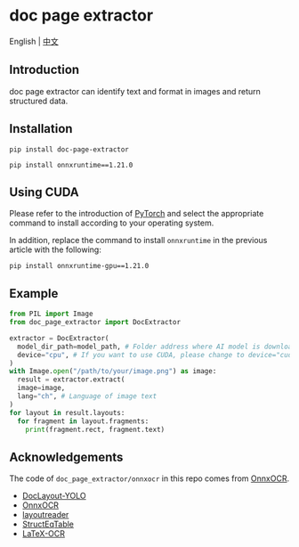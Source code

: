 # doc page extractor

English | [中文](./README_zh-CN.md)

## Introduction

doc page extractor can identify text and format in images and return structured data.

## Installation

```shell
pip install doc-page-extractor
```

```shell
pip install onnxruntime==1.21.0
```

## Using CUDA

Please refer to the introduction of [PyTorch](https://pytorch.org/get-started/locally/) and select the appropriate command to install according to your operating system.

In addition, replace the command to install `onnxruntime` in the previous article with the following:

```shell
pip install onnxruntime-gpu==1.21.0
```

## Example

```python
from PIL import Image
from doc_page_extractor import DocExtractor

extractor = DocExtractor(
  model_dir_path=model_path, # Folder address where AI model is downloaded and installed
  device="cpu", # If you want to use CUDA, please change to device="cuda".
)
with Image.open("/path/to/your/image.png") as image:
  result = extractor.extract(
  image=image,
  lang="ch", # Language of image text
)
for layout in result.layouts:
  for fragment in layout.fragments:
    print(fragment.rect, fragment.text)
```

## Acknowledgements

The code of `doc_page_extractor/onnxocr` in this repo comes from [OnnxOCR](https://github.com/jingsongliujing/OnnxOCR).

- [DocLayout-YOLO](https://github.com/opendatalab/DocLayout-YOLO)
- [OnnxOCR](https://github.com/jingsongliujing/OnnxOCR)
- [layoutreader](https://github.com/ppaanngggg/layoutreader)
- [StructEqTable](https://github.com/Alpha-Innovator/StructEqTable-Deploy)
- [LaTeX-OCR](https://github.com/lukas-blecher/LaTeX-OCR)